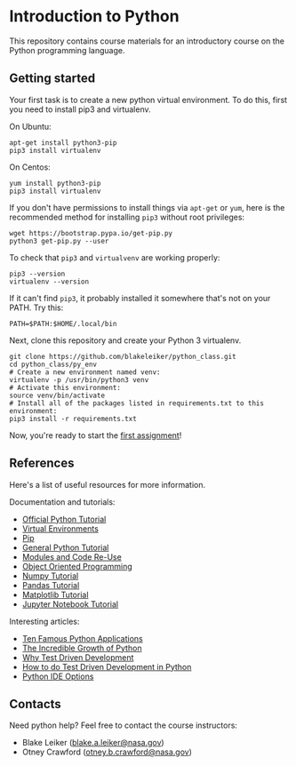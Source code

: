 
# Introduction to Python 

This repository contains course materials for an introductory course on the Python programming language. 

## Getting started

Your first task is to create a new python virtual environment. To do this, first you need to install pip3 and virtualenv.

On Ubuntu:

```shell
apt-get install python3-pip
pip3 install virtualenv
```

On Centos:

```shell
yum install python3-pip
pip3 install virtualenv
```

If you don't have permissions to install things via `apt-get` or `yum`, here is the recommended method for installing `pip3` without root privileges:

```shell
wget https://bootstrap.pypa.io/get-pip.py
python3 get-pip.py --user
```

To check that `pip3` and `virtualvenv` are working properly:

```shell
pip3 --version
virtualenv --version
```

If it can't find `pip3`, it probably installed it somewhere that's not on your PATH. Try this:
```shell
PATH=$PATH:$HOME/.local/bin
```

Next, clone this repository and create your Python 3 virtualenv.

```shell
git clone https://github.com/blakeleiker/python_class.git
cd python_class/py_env
# Create a new environment named venv:
virtualenv -p /usr/bin/python3 venv
# Activate this environment:
source venv/bin/activate
# Install all of the packages listed in requirements.txt to this environment:
pip3 install -r requirements.txt
```

Now, you're ready to start the [first assignment](modules/Assignment1)!

## References
Here's a list of useful resources for more information.

Documentation and tutorials:

- [Official Python Tutorial](https://docs.python.org/3/tutorial/)
- [Virtual Environments](https://virtualenv.pypa.io)
- [Pip](https://pypi.org/project/pip/)
- [General Python Tutorial](http://www.scipy-lectures.org/intro/language/python_language.html)
- [Modules and Code Re-Use](http://www.scipy-lectures.org/intro/language/reusing_code.html)
- [Object Oriented Programming](http://www.scipy-lectures.org/intro/language/oop.html)
- [Numpy Tutorial](https://numpy.org/doc/stable/)
- [Pandas Tutorial](https://pandas.pydata.org/docs/getting_started/index.html)
- [Matplotlib Tutorial](https://matplotlib.org/stable/tutorials/index.html)
- [Jupyter Notebook Tutorial](https://www.youtube.com/watch?v=dQw4w9WgXcQ)

Interesting articles:

- [Ten Famous Python Applications](http://www.hartmannsoftware.com/Blog/Articles_from_Software_Fans/Most-Famous-Software-Programs-Written-in-Python)
- [The Incredible Growth of Python](https://stackoverflow.blog/2017/09/06/incredible-growth-python/)
- [Why Test Driven Development](https://medium.com/@gondy/the-importance-of-test-driven-development-f80b0d02edd8)
- [How to do Test Driven Development in Python](https://code.tutsplus.com/tutorials/beginning-test-driven-development-in-python--net-30137)
- [Python IDE Options](http://www.it4nextgen.com/7-best-ides-for-python-programming-in-2018/)

## Contacts

Need python help? Feel free to contact the course instructors: 

- Blake Leiker (blake.a.leiker@nasa.gov)
- Otney Crawford (otney.b.crawford@nasa.gov)

